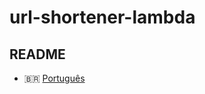 # url-shortener-lambda

## README  
<!-- - 🇺🇸 [English](README.en.md)  -->
- 🇧🇷 [Português](README.pt.md) 
